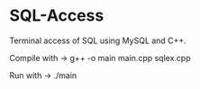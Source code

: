 # SQL-Access
Terminal access of SQL using MySQL and C++.

Compile with -> g++ -o main main.cpp sqlex.cpp

Run with -> ./main
